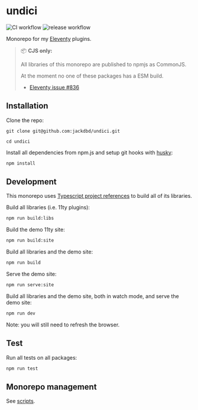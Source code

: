 # undici

![CI workflow](https://github.com/jackdbd/undici/actions/workflows/ci.yaml/badge.svg)
![release workflow](https://github.com/jackdbd/undici/actions/workflows/release.yaml/badge.svg)

Monorepo for my [Eleventy](https://www.11ty.dev/) plugins.

> 📦 **CJS only:**
> 
> All libraries of this monorepo are published to npmjs as CommonJS.
>
> At the moment no one of these packages has a ESM build.
>
> - [Eleventy issue #836](https://github.com/11ty/eleventy/issues/836)

## Installation

Clone the repo:

```shell
git clone git@github.com:jackdbd/undici.git

cd undici
```

Install all dependencies from npm.js and setup git hooks with [husky](https://typicode.github.io/husky/):

```sh
npm install
```

## Development

This monorepo uses [Typescript project references](https://www.typescriptlang.org/docs/handbook/project-references.html) to build all of its libraries.

Build all libraries (i.e. 11ty plugins):

```sh
npm run build:libs
```

Build the demo 11ty site:


```sh
npm run build:site
```

Build all libraries and the demo site:


```sh
npm run build
```

Serve the demo site:

```sh
npm run serve:site
```

Build all libraries and the demo site, both in watch mode, and serve the demo site:

```sh
npm run dev
```
Note: you will still need to refresh the browser.

## Test

Run all tests on all packages:

```sh
npm run test
```

## Monorepo management

See [scripts](./scripts/README.md).
